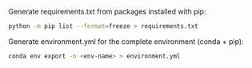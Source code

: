 Generate requirements.txt from packages installed with pip:
```bash
python -m pip list --format=freeze > requirements.txt
```
Generate environment.yml for the complete environment (conda + pip):
```bash
conda env export -n <env-name> > environment.yml
```